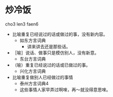# 炒冷饭
cho3 len3 faen6
+ 比喻重复已经说过的话或做过的事，没有新内容。
  * 如东方言词典
    - 讲来讲去还是那些话。
+ ［喻］说话、做事只是模仿别人，没有新意。
  * 东台方言词典
+ （喻）重复已经说过的话或已做过的事。
  * 兴化方言词典
+ 比喻重复做别人已经做过的事情
  * 泰州方言词典4
  - 这些事情人家早弄过啊唻，再～就没得意思唻。
